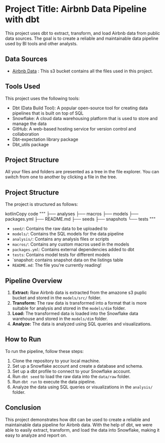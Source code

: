# Project Title: Airbnb Data Pipeline with dbt
This project uses dbt to extract, transform, and load Airbnb data from public data sources. The goal is to create a reliable and maintainable data pipeline used by BI tools and other analysts.


## Data Sources

 - [Airbnb Data](s3://dbtlearn) : This s3 bucket contains all the files used in this project.


## Tools Used

This project uses the following tools:

 - Dbt (Data Build Tool): A popular open-source tool for creating data pipelines that is built on top of SQL
 - Snowflake: A cloud data warehousing platform that is used to store and manage the data
 - GitHub: A web-based hosting service for version control and collaboration
 - Dbt-expectation library package
 - Dbt_utils package
 

## Project Structure

All your files and folders are presented as a tree in the file explorer. You can switch from one to another by clicking a file in the tree.
## Project Structure

The project is structured as follows:

kotlinCopy code
"""
├── analyses
├── macros
├── models
├── packages.yml
├── README.md
├── seeds
├── snapshots
└── tests
"""  
-   `seed/`: Contains the raw data to be uploaded to
-   `models/`: Contains the SQL models for the data pipeline
-   `analysis/`: Contains any analysis files or scripts
-   `macros/`: Contains any custom macros used in the models
-   `packages.yml`: Contains external dependencies added to dbt
- `tests`:  Contains model tests for different models
- `snapshot:  contains snapshot data on the listings table
-   `README.md`: The file you're currently reading!
## Pipeline Overview

1.  **Extract:** Raw Airbnb data is extracted from the amazone s3 puplic bucket and stored in the `models/src/` folder.
2.  **Transform:** The raw data is transformed into a format that is more suitable for analysis and stored in the `models/dim` folder.
3.  **Load:** The transformed data is loaded into the Snowflake data warehouse and stored in the `models/dim` folder.
4.  **Analyze:** The data is analyzed using SQL queries and visualizations.

## How to Run

To run the pipeline, follow these steps:

1.  Clone the repository to your local machine.
2.  Set up a Snowflake account and create a database and schema.
3.  Set up a dbt profile to connect to your Snowflake account.
4.  Run `dbt seed` to load the raw data into the `data/raw` folder.
5.  Run `dbt run` to execute the data pipeline.
6.  Analyze the data using SQL queries or visualizations in the `analysis/` folder.

## Conclusion

This project demonstrates how dbt can be used to create a reliable and maintainable data pipeline for Airbnb data. With the help of dbt, we were able to easily extract, transform, and load the data into Snowflake, making it easy to analyze and report on.